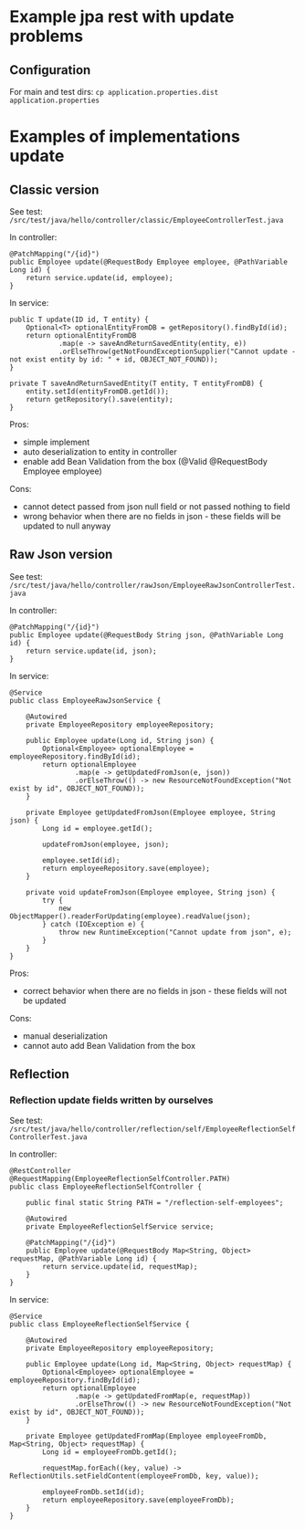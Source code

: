 # Example jpa rest with update problems 

## Configuration

For main and test dirs:
`cp application.properties.dist application.properties`

# Examples of implementations update

## Classic version

See test: `/src/test/java/hello/controller/classic/EmployeeControllerTest.java`

In controller: 
```
@PatchMapping("/{id}")
public Employee update(@RequestBody Employee employee, @PathVariable Long id) {
    return service.update(id, employee);
}
```

In service:
```
public T update(ID id, T entity) {
    Optional<T> optionalEntityFromDB = getRepository().findById(id);
    return optionalEntityFromDB
            .map(e -> saveAndReturnSavedEntity(entity, e))
            .orElseThrow(getNotFoundExceptionSupplier("Cannot update - not exist entity by id: " + id, OBJECT_NOT_FOUND));
}

private T saveAndReturnSavedEntity(T entity, T entityFromDB) {
    entity.setId(entityFromDB.getId());
    return getRepository().save(entity);
}
```

Pros:
* simple implement
* auto deserialization to entity in controller
* enable add Bean Validation from the box (@Valid @RequestBody Employee employee)

Cons:
* cannot detect passed from json null field or not passed nothing to field
* wrong behavior when there are no fields in json - these fields will be updated to null anyway

## Raw Json version

See test: `/src/test/java/hello/controller/rawJson/EmployeeRawJsonControllerTest.java`

In controller: 
```
@PatchMapping("/{id}")
public Employee update(@RequestBody String json, @PathVariable Long id) {
    return service.update(id, json);
}
```

In service:
```
@Service
public class EmployeeRawJsonService {

    @Autowired
    private EmployeeRepository employeeRepository;

    public Employee update(Long id, String json) {
        Optional<Employee> optionalEmployee = employeeRepository.findById(id);
        return optionalEmployee
                .map(e -> getUpdatedFromJson(e, json))
                .orElseThrow(() -> new ResourceNotFoundException("Not exist by id", OBJECT_NOT_FOUND));
    }

    private Employee getUpdatedFromJson(Employee employee, String json) {
        Long id = employee.getId();

        updateFromJson(employee, json);

        employee.setId(id);
        return employeeRepository.save(employee);
    }

    private void updateFromJson(Employee employee, String json) {
        try {
            new ObjectMapper().readerForUpdating(employee).readValue(json);
        } catch (IOException e) {
            throw new RuntimeException("Cannot update from json", e);
        }
    }
}
```

Pros:
* correct behavior when there are no fields in json - these fields will not be updated

Cons:
* manual deserialization
* cannot auto add Bean Validation from the box

## Reflection

### Reflection update fields written by ourselves

See test: `/src/test/java/hello/controller/reflection/self/EmployeeReflectionSelfControllerTest.java`

In controller:
```
@RestController
@RequestMapping(EmployeeReflectionSelfController.PATH)
public class EmployeeReflectionSelfController {

    public final static String PATH = "/reflection-self-employees";

    @Autowired
    private EmployeeReflectionSelfService service;

    @PatchMapping("/{id}")
    public Employee update(@RequestBody Map<String, Object> requestMap, @PathVariable Long id) {
        return service.update(id, requestMap);
    }
}
```

In service:
```
@Service
public class EmployeeReflectionSelfService {

    @Autowired
    private EmployeeRepository employeeRepository;

    public Employee update(Long id, Map<String, Object> requestMap) {
        Optional<Employee> optionalEmployee = employeeRepository.findById(id);
        return optionalEmployee
                .map(e -> getUpdatedFromMap(e, requestMap))
                .orElseThrow(() -> new ResourceNotFoundException("Not exist by id", OBJECT_NOT_FOUND));
    }

    private Employee getUpdatedFromMap(Employee employeeFromDb, Map<String, Object> requestMap) {
        Long id = employeeFromDb.getId();

        requestMap.forEach((key, value) -> ReflectionUtils.setFieldContent(employeeFromDb, key, value));

        employeeFromDb.setId(id);
        return employeeRepository.save(employeeFromDb);
    }
}
```